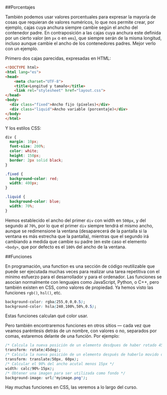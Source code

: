 ##Porcentajes

También podemos usar valores porcentuales para expresar la mayoría de cosas que requieran de valores numéricos, lo que nos permite crear, por ejemplo, cajas cuya anchura siempre cambie según el ancho del contenedor padre. En contraposición a las cajas cuya anchura este definida por un cierto valor (en `px` o en `ems`), que siempre serán de la misma longitud, incluso aunque cambie el ancho de los contenedores padres. Mejor verlo con un ejemplo.

Primero dos cajas parecidas, expresadas en HTML:

```html linenums="1"
<!DOCTYPE html>
<html lang="es">
<head>
	<meta charset="UTF-8">
	<title>Longitud y tamaño</title>
	<link rel="stylesheet" href="layout.css">
</head>
<body>
  <div class="fixed">Ancho fijo (píxeles)</div>
  <div class="liquid">Ancho variable (porcentaje)</div>
</body>
</html>
```
Y los estilos CSS:

```css
div {
  margin: 10px;
  font-size: 200%;
  color: white;
  height: 150px;
  border: 2px solid black;
}

.fixed {
  background-color: red;
  width: 400px;
}

.liquid {
  background-color: blue;
  width: 70%;
}
```
Hemos establecido el ancho del primer `div` con width en `500px`, y del segundo al `70%`, por lo que el primer `div` siempre tendrá el mismo ancho, aunque se redimensione la ventana (desaparecerá de la pantalla si la ventana es más estrecha que la pantalla), mientras que el segundo irá cambiando a medida que cambie su padre (en este caso el elemento `<body>`, que por defecto es el `100%` del ancho de la ventana.


##Funciones

En programación, una function es una sección de código reutilizable que puede ser ejecutada muchas veces para realizar una tarea repetitiva con el mínimo esfuerzo para el desarrollador y para el ordenador. Las funciones se asocian normalmente con lenguajes como JavaScript, Python, o C++, pero también existen en CSS, como valores de propiedad. Ya hemos visto las funciones `rgb()`, `hsl()`, etc.

```css linenums="1"
background-color: rgba(255,0,0,0.5);
background-color: hsla(240,100%,50%,0.5);
```

Estas funciones calculan qué color usar.

Pero también encontraremos funciones en otros sitios — cada vez que veamos paréntesis detrás de un nombre, con valores o no, separados por comas, estaremos delante de una función. Por ejemplo:

```css linenums="1"
/* Calcula la nueva posición de un elemento desdpues de haber rotado 45 grados */
transform: rotate(45deg);
/* Calcula la nueva posición de un elemento después de haberlo movido de un lado a otro 50px y hacia abajo 60px */
transform: translate(50px, 60px);
/* Calcular el 90% del ancho acutal menos 15px */
width: calc(90%-15px);
/* Obtener una imagen para ser utilizada como fondo */
background-image: url('myimage.png');
```
Hay muchas funciones en CSS, las veremos a lo largo del curso.